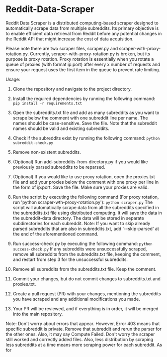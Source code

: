 # Reddit-Data-Scraper

Reddit Data Scraper is a distributed computing-based scraper designed to automatically scrape data from multiple subreddits. Its primary objective is to enable efficient data retrieval from Reddit before any potential changes in the Reddit API that might increase the cost of data acquisition.

Please note there are two scraper files, scraper.py and scraper-with-proxy-rotation.py. Currently, scraper-with-proxy-rotation.py is broken, but its purpose is proxy rotation. Proxy rotation is essentially when you rotate a queue of proxies (with format ip:port) after every x number of requests and ensure your request uses the first item in the queue to prevent rate limiting.

Usage:

1. Clone the repository and navigate to the project directory.

2. Install the required dependencies by running the following command:
```pip install -r requirements.txt```

3. Open the subreddits.txt file and add as many subreddits as you want to scrape below the comment with one subreddit line per name. The names should be case-sensitive. Save the file. Note that the subreddit names should be valid and existing subreddits.

4. Check if the subreddits exist by running the following command:
```python subreddit-check.py```

5. Remove non-existent subreddits.

6. (Optional) Run add-subreddits-from-directory.py if you would like previously parsed subreddits to be reparsed.

7. (Optional) If you would like to use proxy rotation, open the proxies.txt file and add your proxies below the comment with one proxy per line in the form of ip:port. Save the file. Make sure your proxies are valid.

8. Run the script by executing the following command (For proxy rotation, run 'python scraper-wth-proxy-rotation.py'):
```python scraper.py```
The script will automatically scrape data from all the subreddits specified in the subreddits.txt file using distributed computing. It will save the data in the subreddit-data directory. The data will be stored in separate subdirectories for each subreddit.
Note: If you want to skip already parsed subreddits that are also in subreddits.txt, add '--skip-parsed' at the end of the aforementioned command.

9. Run success-check py by executing the following command:
```python success-check.py```
If any subreddits were unsuccessfully scraped, remove all subreddits from the subreddits.txt file, keeping the comment, and restart from step 3 for the unsuccessful subreddits.

10. Remove all subreddits from the subreddits.txt file. Keep the comment.

11. Commit your changes, but do not commit changes to subreddits.txt and proxies.txt.

12. Create a pull request (PR) with your changes, mentioning the subreddits you have scraped and any additional modifications you made.

13. Your PR will be reviewed, and if everything is in order, it will be merged into the main repository.

Note: Don't worry about errors that appear. However, Error 403 means that specific subreddit is private. Remove that subreddit and rerun the parser for the other ones. Also, it may say Compute Failed. Don't worry the scraper still worked and correctly added files. Also, less distribution by scraping less subreddits at a time means more scraping power for each subreddit. As for